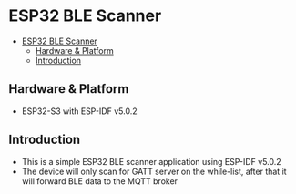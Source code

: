 # ESP32 BLE Scanner

- [ESP32 BLE Scanner](#esp32-ble-scanner)
  - [Hardware \& Platform](#hardware--platform)
  - [Introduction](#introduction)


## Hardware & Platform
- ESP32-S3 with ESP-IDF v5.0.2


## Introduction
- This is a simple ESP32 BLE scanner application using ESP-IDF v5.0.2
- The device will only scan for GATT server on the while-list, after that it will forward BLE data to the MQTT broker